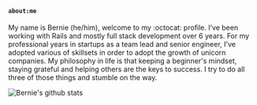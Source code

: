 #### `about:me`

My name is Bernie (he/him), welcome to my :octocat: profile. I’ve been working with Rails and mostly full stack development over 6 years. For my professional years in startups as a team lead and senior engineer, I've adopted various of skillsets in order to adopt the growth of unicorn companies. My philosophy in life is that keeping a beginner's mindset, staying grateful and helping others are the keys to success. I try to do all three of those things and stumble on the way.

![Bernie's github stats](https://github-readme-stats.vercel.app/api?username=berniechiu&show_icons=true&count_private=true)
